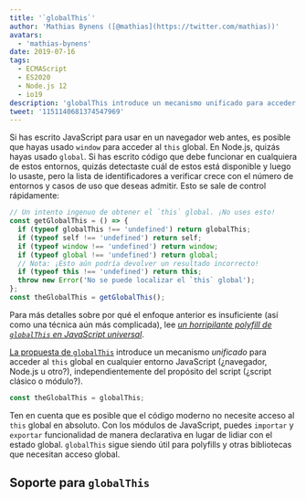 ```yaml
---
title: '`globalThis`'
author: 'Mathias Bynens ([@mathias](https://twitter.com/mathias))'
avatars:
  - 'mathias-bynens'
date: 2019-07-16
tags:
  - ECMAScript
  - ES2020
  - Node.js 12
  - io19
description: 'globalThis introduce un mecanismo unificado para acceder al this global en cualquier entorno JavaScript, independientemente del propósito del script.'
tweet: '1151140681374547969'
---
```

Si has escrito JavaScript para usar en un navegador web antes, es posible que hayas usado `window` para acceder al `this` global. En Node.js, quizás hayas usado `global`. Si has escrito código que debe funcionar en cualquiera de estos entornos, quizás detectaste cuál de estos está disponible y luego lo usaste, pero la lista de identificadores a verificar crece con el número de entornos y casos de uso que deseas admitir. Esto se sale de control rápidamente:

<!--truncate-->
```js
// Un intento ingenuo de obtener el `this` global. ¡No uses esto!
const getGlobalThis = () => {
  if (typeof globalThis !== 'undefined') return globalThis;
  if (typeof self !== 'undefined') return self;
  if (typeof window !== 'undefined') return window;
  if (typeof global !== 'undefined') return global;
  // Nota: ¡Esto aún podría devolver un resultado incorrecto!
  if (typeof this !== 'undefined') return this;
  throw new Error('No se puede localizar el `this` global');
};
const theGlobalThis = getGlobalThis();
```

Para más detalles sobre por qué el enfoque anterior es insuficiente (así como una técnica aún más complicada), lee [_un horripilante polyfill de `globalThis` en JavaScript universal_](https://mathiasbynens.be/notes/globalthis).

[La propuesta de `globalThis`](https://github.com/tc39/proposal-global) introduce un mecanismo *unificado* para acceder al `this` global en cualquier entorno JavaScript (¿navegador, Node.js u otro?), independientemente del propósito del script (¿script clásico o módulo?).

```js
const theGlobalThis = globalThis;
```

Ten en cuenta que es posible que el código moderno no necesite acceso al `this` global en absoluto. Con los módulos de JavaScript, puedes `importar` y `exportar` funcionalidad de manera declarativa en lugar de lidiar con el estado global. `globalThis` sigue siendo útil para polyfills y otras bibliotecas que necesitan acceso global.

## Soporte para `globalThis`

<feature-support chrome="71 /blog/v8-release-71#javascript-language-features"
                 firefox="65"
                 safari="12.1"
                 nodejs="12 https://twitter.com/mathias/status/1120700101637353473"
                 babel="yes https://github.com/zloirock/core-js#ecmascript-globalthis"></feature-support>
